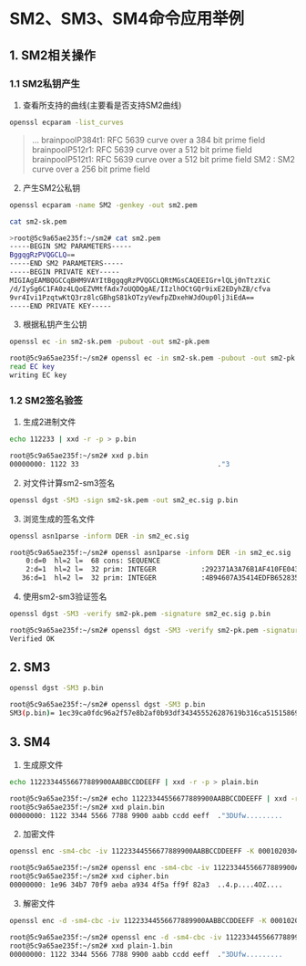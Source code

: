 # SM2、SM3、SM4命令应用举例

## 1. SM2相关操作

### 1.1 SM2私钥产生

1. 查看所支持的曲线(主要看是否支持SM2曲线)

```bash
openssl ecparam -list_curves
```

>...
brainpoolP384t1: RFC 5639 curve over a 384 bit prime field
brainpoolP512r1: RFC 5639 curve over a 512 bit prime field
brainpoolP512t1: RFC 5639 curve over a 512 bit prime field
SM2       : SM2 curve over a 256 bit prime field

2. 产生SM2公私钥

```bash
openssl ecparam -name SM2 -genkey -out sm2.pem

cat sm2-sk.pem

>root@5c9a65ae235f:~/sm2# cat sm2.pem
-----BEGIN SM2 PARAMETERS-----
BggqgRzPVQGCLQ==
-----END SM2 PARAMETERS-----
-----BEGIN PRIVATE KEY-----
MIGIAgEAMBQGCCqBHM9VAYItBggqgRzPVQGCLQRtMGsCAQEEIGr+lQLj0nTtzXiC
/d/IySg6C1FA0z4LQoEZVMtfAdx7oUQDQgAE/IIzlhOCtGQr9ixE2EDyhZB/cfva
9vr4Ivi1PzqtwKtQ3rz8lcGBhgS81kOTzyVewfpZDxehWJdOup0lj3iEdA==
-----END PRIVATE KEY-----
```

3. 根据私钥产生公钥

```bash
openssl ec -in sm2-sk.pem -pubout -out sm2-pk.pem

root@5c9a65ae235f:~/sm2# openssl ec -in sm2-sk.pem -pubout -out sm2-pk.pem
read EC key
writing EC key
```

### 1.2 SM2签名验签

1. 生成2进制文件

```bash
echo 112233 | xxd -r -p > p.bin

root@5c9a65ae235f:~/sm2# xxd p.bin 
00000000: 1122 33                                  ."3
```

2. 对文件计算sm2-sm3签名

```bash
openssl dgst -SM3 -sign sm2-sk.pem -out sm2_ec.sig p.bin 
```

3. 浏览生成的签名文件

```bash
openssl asn1parse -inform DER -in sm2_ec.sig

root@5c9a65ae235f:~/sm2# openssl asn1parse -inform DER -in sm2_ec.sig
    0:d=0  hl=2 l=  68 cons: SEQUENCE          
    2:d=1  hl=2 l=  32 prim: INTEGER           :292371A3A76B1AF410FE043B99ACA7EAADF393F44E327E46EED7C2AE011ED524
   36:d=1  hl=2 l=  32 prim: INTEGER           :4B94607A35414EDFB652835F54D469477AC0571BE2593B1EBD64C382BBBEB981
```

4. 使用sm2-sm3验证签名

```bash
openssl dgst -SM3 -verify sm2-pk.pem -signature sm2_ec.sig p.bin

root@5c9a65ae235f:~/sm2# openssl dgst -SM3 -verify sm2-pk.pem -signature sm2_ec.sig p.bin
Verified OK
```

## 2. SM3

```bash
openssl dgst -SM3 p.bin

root@5c9a65ae235f:~/sm2# openssl dgst -SM3 p.bin
SM3(p.bin)= 1ec39ca0fdc96a2f57e8b2af0b93df343455526287619b316ca515158697388f
```

## 3. SM4

1. 生成原文件

```bash
echo 11223344556677889900AABBCCDDEEFF | xxd -r -p > plain.bin

root@5c9a65ae235f:~/sm2# echo 11223344556677889900AABBCCDDEEFF | xxd -r -p > plain.bin
root@5c9a65ae235f:~/sm2# xxd plain.bin 
00000000: 1122 3344 5566 7788 9900 aabb ccdd eeff  ."3DUfw.........
```

2. 加密文件

```bash
openssl enc -sm4-cbc -iv 11223344556677889900AABBCCDDEEFF -K 000102030405060708090A0B0C0D0E0F -in plain.bin -out cipher.bin -nopad

root@5c9a65ae235f:~/sm2# openssl enc -sm4-cbc -iv 11223344556677889900AABBCCDDEEFF -K 000102030405060708090A0B0C0D0E0F -in plain.bin -out cipher.bin -nopad
root@5c9a65ae235f:~/sm2# xxd cipher.bin 
00000000: 1e96 34b7 70f9 aeba a934 4f5a ff9f 82a3  ..4.p....4OZ....
```

3. 解密文件

```bash
openssl enc -d -sm4-cbc -iv 11223344556677889900AABBCCDDEEFF -K 000102030405060708090A0B0C0D0E0F -in cipher.bin -out plain-1.bin -nopad

root@5c9a65ae235f:~/sm2# openssl enc -d -sm4-cbc -iv 11223344556677889900AABBCCDDEEFF -K 000102030405060708090A0B0C0D0E0F -in cipher.bin -out plain-1.bin -nopad
root@5c9a65ae235f:~/sm2# xxd plain-1.bin 
00000000: 1122 3344 5566 7788 9900 aabb ccdd eeff  ."3DUfw.........
```
